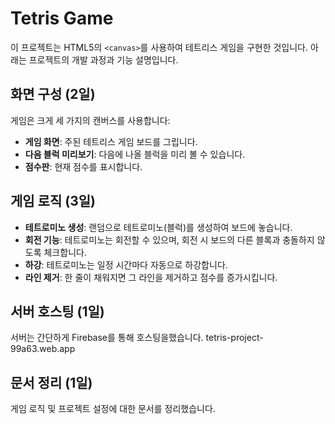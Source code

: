 # Tetris Game

이 프로젝트는 HTML5의 `<canvas>`를 사용하여 테트리스 게임을 구현한 것입니다. 아래는 프로젝트의 개발 과정과 기능 설명입니다.

## 화면 구성 (2일)

게임은 크게 세 가지의 캔버스를 사용합니다:

- **게임 화면**: 주된 테트리스 게임 보드를 그립니다.
- **다음 블럭 미리보기**: 다음에 나올 블럭을 미리 볼 수 있습니다.
- **점수판**: 현재 점수를 표시합니다.

## 게임 로직 (3일)

- **테트로미노 생성**: 랜덤으로 테트로미노(블럭)를 생성하여 보드에 놓습니다.
- **회전 기능**: 테트로미노는 회전할 수 있으며, 회전 시 보드의 다른 블록과 충돌하지 않도록 체크합니다.
- **하강**: 테트로미노는 일정 시간마다 자동으로 하강합니다.
- **라인 제거**: 한 줄이 채워지면 그 라인을 제거하고 점수를 증가시킵니다.

## 서버 호스팅 (1일)

서버는 간단하게 Firebase를 통해 호스팅을했습니다.
tetris-project-99a63.web.app

## 문서 정리 (1일)

게임 로직 및 프로젝트 설정에 대한 문서를 정리했습니다.
